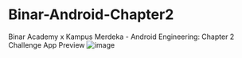 # Binar-Android-Chapter2
Binar Academy x Kampus Merdeka - Android Engineering: Chapter 2 Challenge
App Preview
![image](https://user-images.githubusercontent.com/96525733/187045129-ad76aeac-1a8e-4415-8c3a-a25d18b220c8.png)
